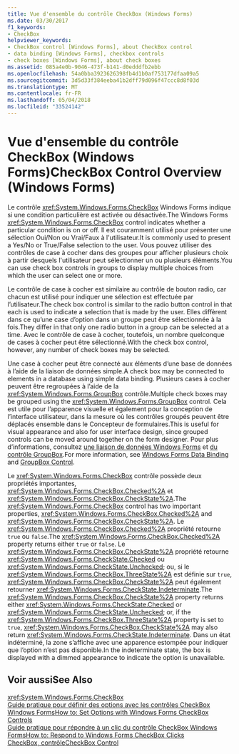```yaml
---
title: Vue d'ensemble du contrôle CheckBox (Windows Forms)
ms.date: 03/30/2017
f1_keywords:
- CheckBox
helpviewer_keywords:
- CheckBox control [Windows Forms], about CheckBox control
- data binding [Windows Forms], checkbox controls
- check boxes [Windows Forms], about check boxes
ms.assetid: 085a4e0b-9046-473f-b141-d0edddfb2ebb
ms.openlocfilehash: 54a0bba3923626398fb4d1b0af753177dfaa09a5
ms.sourcegitcommit: 3d5d33f384eeba41b2dff79d096f47ccc8d8f03d
ms.translationtype: MT
ms.contentlocale: fr-FR
ms.lasthandoff: 05/04/2018
ms.locfileid: "33524142"
---
```

# <a name="checkbox-control-overview-windows-forms"></a><span data-ttu-id="33121-102">Vue d'ensemble du contrôle CheckBox (Windows Forms)</span><span class="sxs-lookup"><span data-stu-id="33121-102">CheckBox Control Overview (Windows Forms)</span></span>
<span data-ttu-id="33121-103">Le contrôle <xref:System.Windows.Forms.CheckBox> Windows Forms indique si une condition particulière est activée ou désactivée.</span><span class="sxs-lookup"><span data-stu-id="33121-103">The Windows Forms <xref:System.Windows.Forms.CheckBox> control indicates whether a particular condition is on or off.</span></span> <span data-ttu-id="33121-104">Il est couramment utilisé pour présenter une sélection Oui/Non ou Vrai/Faux à l'utilisateur.</span><span class="sxs-lookup"><span data-stu-id="33121-104">It is commonly used to present a Yes/No or True/False selection to the user.</span></span> <span data-ttu-id="33121-105">Vous pouvez utiliser des contrôles de case à cocher dans des groupes pour afficher plusieurs choix à partir desquels l'utilisateur peut sélectionner un ou plusieurs éléments.</span><span class="sxs-lookup"><span data-stu-id="33121-105">You can use check box controls in groups to display multiple choices from which the user can select one or more.</span></span>  
  
 <span data-ttu-id="33121-106">Le contrôle de case à cocher est similaire au contrôle de bouton radio, car chacun est utilisé pour indiquer une sélection est effectuée par l’utilisateur.</span><span class="sxs-lookup"><span data-stu-id="33121-106">The check box control is similar to the radio button control in that each is used to indicate a selection that is made by the user.</span></span> <span data-ttu-id="33121-107">Elles diffèrent dans ce qu’une case d’option dans un groupe peut être sélectionnée à la fois.</span><span class="sxs-lookup"><span data-stu-id="33121-107">They differ in that only one radio button in a group can be selected at a time.</span></span> <span data-ttu-id="33121-108">Avec le contrôle de case à cocher, toutefois, un nombre quelconque de cases à cocher peut être sélectionné.</span><span class="sxs-lookup"><span data-stu-id="33121-108">With the check box control, however, any number of check boxes may be selected.</span></span>  
  
 <span data-ttu-id="33121-109">Une case à cocher peut être connecté aux éléments d’une base de données à l’aide de la liaison de données simple.</span><span class="sxs-lookup"><span data-stu-id="33121-109">A check box may be connected to elements in a database using simple data binding.</span></span> <span data-ttu-id="33121-110">Plusieurs cases à cocher peuvent être regroupées à l’aide de la <xref:System.Windows.Forms.GroupBox> contrôle.</span><span class="sxs-lookup"><span data-stu-id="33121-110">Multiple check boxes may be grouped using the <xref:System.Windows.Forms.GroupBox> control.</span></span> <span data-ttu-id="33121-111">Cela est utile pour l’apparence visuelle et également pour la conception de l’interface utilisateur, dans la mesure où les contrôles groupés peuvent être déplacés ensemble dans le Concepteur de formulaires.</span><span class="sxs-lookup"><span data-stu-id="33121-111">This is useful for visual appearance and also for user interface design, since grouped controls can be moved around together on the form designer.</span></span> <span data-ttu-id="33121-112">Pour plus d’informations, consultez [une liaison de données Windows Forms](../../../../docs/framework/winforms/windows-forms-data-binding.md) et [du contrôle GroupBox](../../../../docs/framework/winforms/controls/groupbox-control-windows-forms.md).</span><span class="sxs-lookup"><span data-stu-id="33121-112">For more information, see [Windows Forms Data Binding](../../../../docs/framework/winforms/windows-forms-data-binding.md) and [GroupBox Control](../../../../docs/framework/winforms/controls/groupbox-control-windows-forms.md).</span></span>  
  
 <span data-ttu-id="33121-113">Le <xref:System.Windows.Forms.CheckBox> contrôle possède deux propriétés importantes, <xref:System.Windows.Forms.CheckBox.Checked%2A> et <xref:System.Windows.Forms.CheckBox.CheckState%2A>.</span><span class="sxs-lookup"><span data-stu-id="33121-113">The <xref:System.Windows.Forms.CheckBox> control has two important properties, <xref:System.Windows.Forms.CheckBox.Checked%2A> and <xref:System.Windows.Forms.CheckBox.CheckState%2A>.</span></span> <span data-ttu-id="33121-114">Le <xref:System.Windows.Forms.CheckBox.Checked%2A> propriété retourne `true` ou `false`.</span><span class="sxs-lookup"><span data-stu-id="33121-114">The <xref:System.Windows.Forms.CheckBox.Checked%2A> property returns either `true` or `false`.</span></span> <span data-ttu-id="33121-115">Le <xref:System.Windows.Forms.CheckBox.CheckState%2A> propriété retourne <xref:System.Windows.Forms.CheckState.Checked> ou <xref:System.Windows.Forms.CheckState.Unchecked>; ou, si le <xref:System.Windows.Forms.CheckBox.ThreeState%2A> est définie sur `true`, <xref:System.Windows.Forms.CheckBox.CheckState%2A> peut également retourner <xref:System.Windows.Forms.CheckState.Indeterminate>.</span><span class="sxs-lookup"><span data-stu-id="33121-115">The <xref:System.Windows.Forms.CheckBox.CheckState%2A> property returns either <xref:System.Windows.Forms.CheckState.Checked> or <xref:System.Windows.Forms.CheckState.Unchecked>; or, if the <xref:System.Windows.Forms.CheckBox.ThreeState%2A> property is set to `true`, <xref:System.Windows.Forms.CheckBox.CheckState%2A> may also return <xref:System.Windows.Forms.CheckState.Indeterminate>.</span></span> <span data-ttu-id="33121-116">Dans un état indéterminé, la zone s’affiche avec une apparence estompée pour indiquer que l’option n’est pas disponible.</span><span class="sxs-lookup"><span data-stu-id="33121-116">In the indeterminate state, the box is displayed with a dimmed appearance to indicate the option is unavailable.</span></span>  
  
## <a name="see-also"></a><span data-ttu-id="33121-117">Voir aussi</span><span class="sxs-lookup"><span data-stu-id="33121-117">See Also</span></span>  
 <xref:System.Windows.Forms.CheckBox>  
 [<span data-ttu-id="33121-118">Guide pratique pour définir des options avec les contrôles CheckBox Windows Forms</span><span class="sxs-lookup"><span data-stu-id="33121-118">How to: Set Options with Windows Forms CheckBox Controls</span></span>](../../../../docs/framework/winforms/controls/how-to-set-options-with-windows-forms-checkbox-controls.md)  
 [<span data-ttu-id="33121-119">Guide pratique pour répondre à un clic du contrôle CheckBox Windows Forms</span><span class="sxs-lookup"><span data-stu-id="33121-119">How to: Respond to Windows Forms CheckBox Clicks</span></span>](../../../../docs/framework/winforms/controls/how-to-respond-to-windows-forms-checkbox-clicks.md)  
 [<span data-ttu-id="33121-120">CheckBox, contrôle</span><span class="sxs-lookup"><span data-stu-id="33121-120">CheckBox Control</span></span>](../../../../docs/framework/winforms/controls/checkbox-control-windows-forms.md)
